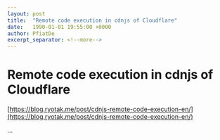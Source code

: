 ```yaml
---
layout: post
title:  "Remote code execution in cdnjs of Cloudflare"
date:   1990-01-01 19:55:00 +0000
author: PfiatDe
excerpt_separator: <!--more-->
---
```


# Remote code execution in cdnjs of Cloudflare

[https://blog.ryotak.me/post/cdnjs-remote-code-execution-en/](https://blog.ryotak.me/post/cdnjs-remote-code-execution-en/)

...
<!--more-->
